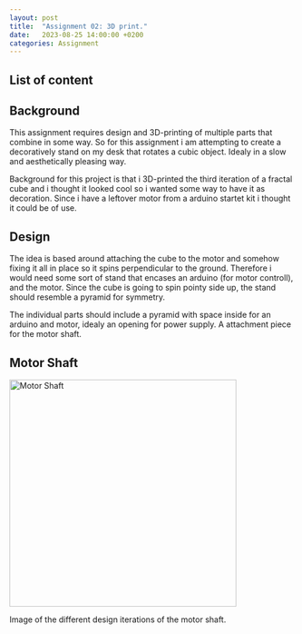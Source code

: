 ```yaml
---
layout: post
title:  "Assignment 02: 3D print."
date:   2023-08-25 14:00:00 +0200
categories: Assignment
---
```


## List of content


## Background 

This assignment requires design and 3D-printing of multiple parts that combine in some way. So for this assignment i am attempting to create a decoratively stand on my desk that rotates a cubic object. Idealy in a slow and aesthetically pleasing way. 


Background for this project is that i 3D-printed the third iteration of a fractal cube and i thought it looked cool so i wanted some way to have it as decoration. Since i have a leftover motor from a arduino startet kit i thought it could be of use. 


## Design 

The idea is based around attaching the cube to the motor and somehow fixing it all in place so it spins perpendicular to the ground. Therefore i would need some sort of stand that encases an arduino (for motor controll), and the motor. Since the cube is going to spin pointy side up, the stand should resemble a pyramid for symmetry. 

The individual parts should include a pyramid with space inside for an arduino and motor, idealy an opening for power supply. A attachment piece for the motor shaft. 


## Motor Shaft

<img src="{{ '/assets/images/motor_shaft.jpg' | prepend: site.baseurl | prepend: site.url}}" alt="Motor Shaft" height=400px/>

Image of the different design iterations of the motor shaft.

